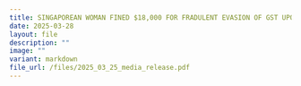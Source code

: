 ```yaml
---
title: SINGAPOREAN WOMAN FINED $18,000 FOR FRADULENT EVASION OF GST UPON ARRIVAL
date: 2025-03-28
layout: file
description: ""
image: ""
variant: markdown
file_url: /files/2025_03_25_media_release.pdf
---
```

